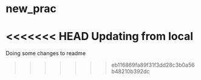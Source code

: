 # new_prac

<<<<<<< HEAD
Updating from local
=======
Doing some changes to readme
>>>>>>> eb116869fa89f31f3dd28c3b0a56b48210b392dc
